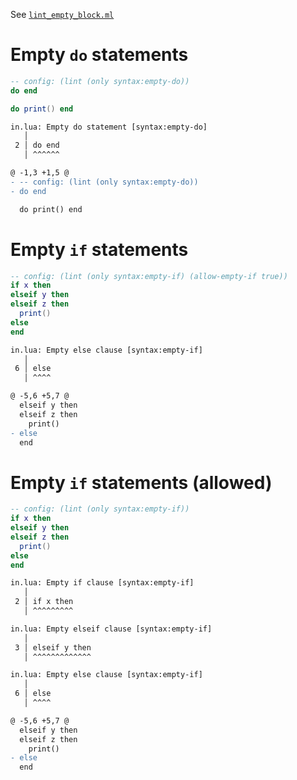 See [`lint_empty_block.ml`](../../src/lint/lint_empty_block.ml)

# Empty `do` statements
```lua
-- config: (lint (only syntax:empty-do))
do end

do print() end
```

```txt
in.lua: Empty do statement [syntax:empty-do]
   │
 2 │ do end
   │ ^^^^^^
```

```diff
@ -1,3 +1,5 @
- -- config: (lint (only syntax:empty-do))
- do end

  do print() end
```

# Empty `if` statements
```lua
-- config: (lint (only syntax:empty-if) (allow-empty-if true))
if x then
elseif y then
elseif z then
  print()
else
end
```

```txt
in.lua: Empty else clause [syntax:empty-if]
   │
 6 │ else
   │ ^^^^
```

```diff
@ -5,6 +5,7 @
  elseif y then
  elseif z then
    print()
- else
  end
```

# Empty `if` statements (allowed)
```lua
-- config: (lint (only syntax:empty-if))
if x then
elseif y then
elseif z then
  print()
else
end
```

```txt
in.lua: Empty if clause [syntax:empty-if]
   │
 2 │ if x then
   │ ^^^^^^^^^

in.lua: Empty elseif clause [syntax:empty-if]
   │
 3 │ elseif y then
   │ ^^^^^^^^^^^^^

in.lua: Empty else clause [syntax:empty-if]
   │
 6 │ else
   │ ^^^^
```

```diff
@ -5,6 +5,7 @
  elseif y then
  elseif z then
    print()
- else
  end
```
